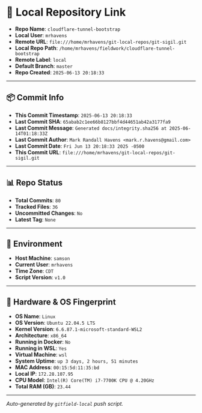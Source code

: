 # 🔗 Local Repository Link

- **Repo Name**: `cloudflare-tunnel-bootstrap`
- **Local User**: `mrhavens`
- **Remote URL**: `file:///home/mrhavens/git-local-repos/git-sigil.git`
- **Local Repo Path**: `/home/mrhavens/fieldwork/cloudflare-tunnel-bootstrap`
- **Remote Label**: `local`
- **Default Branch**: `master`
- **Repo Created**: `2025-06-13 20:18:33`

---

## 📦 Commit Info

- **This Commit Timestamp**: `2025-06-13 20:18:33`
- **Last Commit SHA**: `65abab2c1ee66b8127bbf4d44651ab42a3177fa9`
- **Last Commit Message**: `Generated docs/integrity.sha256 at 2025-06-14T01:18:33Z`
- **Last Commit Author**: `Mark Randall Havens <mark.r.havens@gmail.com>`
- **Last Commit Date**: `Fri Jun 13 20:18:33 2025 -0500`
- **This Commit URL**: `file:///home/mrhavens/git-local-repos/git-sigil.git`

---

## 📊 Repo Status

- **Total Commits**: `80`
- **Tracked Files**: `36`
- **Uncommitted Changes**: `No`
- **Latest Tag**: `None`

---

## 🧭 Environment

- **Host Machine**: `samson`
- **Current User**: `mrhavens`
- **Time Zone**: `CDT`
- **Script Version**: `v1.0`

---

## 🧬 Hardware & OS Fingerprint

- **OS Name**: `Linux`
- **OS Version**: `Ubuntu 22.04.5 LTS`
- **Kernel Version**: `6.6.87.1-microsoft-standard-WSL2`
- **Architecture**: `x86_64`
- **Running in Docker**: `No`
- **Running in WSL**: `Yes`
- **Virtual Machine**: `wsl`
- **System Uptime**: `up 3 days, 2 hours, 51 minutes`
- **MAC Address**: `00:15:5d:11:35:bd`
- **Local IP**: `172.28.107.95`
- **CPU Model**: `Intel(R) Core(TM) i7-7700K CPU @ 4.20GHz`
- **Total RAM (GB)**: `23.44`

---

_Auto-generated by `gitfield-local` push script._

